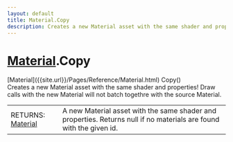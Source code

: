```yaml
---
layout: default
title: Material.Copy
description: Creates a new Material asset with the same shader and properties! Draw calls with the new Material will not batch togethre with the source Material.
---
```

# [Material]({{site.url}}/Pages/Reference/Material.html).Copy
<div class='signature' markdown='1'>
[Material]({{site.url}}/Pages/Reference/Material.html) Copy()
</div>
Creates a new Material asset with the same shader and properties! Draw calls with
the new Material will not batch togethre with the source Material.

|  |  |
|--|--|
|RETURNS: [Material]({{site.url}}/Pages/Reference/Material.html)|A new Material asset with the same shader and properties. Returns null if no materials are found with the given id.|




